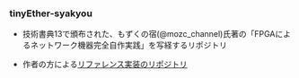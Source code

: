 ### tinyEther-syakyou
- 技術書典13で頒布された、もずくの宿(@mozc_channel)氏著の「FPGAによるネットワーク機器完全自作実践」を写経するリポジトリ

- 作者の方による[リファレンス実装のリポジトリ](https://github.com/Dudestin/tinyEther)